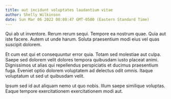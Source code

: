 ```yaml
---
title: aut incidunt voluptates laudantium vitae
author: Shelly Wilkinson
date: Sun Mar 06 2022 00:08:47 GMT-0500 (Eastern Standard Time)
---
```

Qui ab ut inventore. Rerum rerum sequi. Tempore ea nostrum quae. Quia aut iste facere. Autem ut unde harum. Soluta praesentium modi eius vel quas suscipit dolorem.

 Et cum est qui et consequuntur error quia. Totam sed molestiae aut culpa. Saepe sed dolorem velit dolores tempora quibusdam iusto placeat animi. Dignissimos ut alias qui repellendus perspiciatis et ducimus praesentium fuga. Eveniet optio dolorem voluptatem ad delectus odit omnis. Itaque voluptatum ut sed ut quibusdam velit.

 Ipsum sed id aut aliquam nemo ut quo nobis. Illum saepe similique voluptas. Eaque tempore exercitationem exercitationem modi aut.